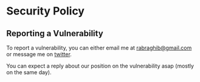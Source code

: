 # Security Policy

## Reporting a Vulnerability

To report a vulnerability, you can either email me at rabraghib@gmail.com or message me on [twitter](https://twitter.com/rabraghib).

You can expect a reply about our position on the vulnerability asap (mostly on the same day).
